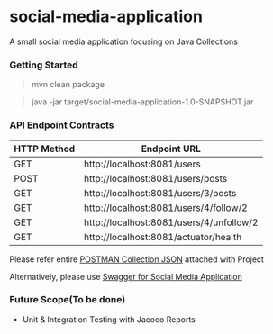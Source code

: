 # social-media-application
A small social media application focusing on Java Collections

### Getting Started
> mvn clean package

> java -jar target/social-media-application-1.0-SNAPSHOT.jar

### API Endpoint Contracts
|HTTP Method|Endpoint URL|
|--|--|
|GET|http://localhost:8081/users|
|POST|http://localhost:8081/users/posts|
|GET|http://localhost:8081/users/3/posts|
|GET|http://localhost:8081/users/4/follow/2|
|GET|http://localhost:8081/users/4/unfollow/2|
|GET|http://localhost:8081/actuator/health|

Please refer entire [POSTMAN Collection JSON](https://github.com/anupama-sinha/social-media-application/blob/main/Social%20Media%20Application.postman_collection.json) attached with Project

Alternatively, please use [Swagger for Social Media Application](http://localhost:8081/swagger-ui/index.html?configUrl=/v3/api-docs/swagger-config)

### Future Scope(To be done)
* Unit & Integration Testing with Jacoco Reports
